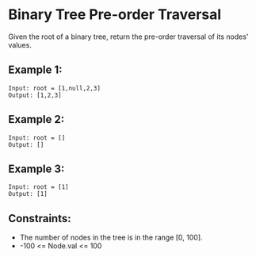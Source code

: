 # Binary Tree Pre-order Traversal

Given the root of a binary tree, return the pre-order traversal of its nodes'  
values.

## Example 1:

    Input: root = [1,null,2,3]
    Output: [1,2,3]

## Example 2:

    Input: root = []
    Output: []

## Example 3:

    Input: root = [1]
    Output: [1]

## Constraints:

* The number of nodes in the tree is in the range [0, 100].
* -100 <= Node.val <= 100
